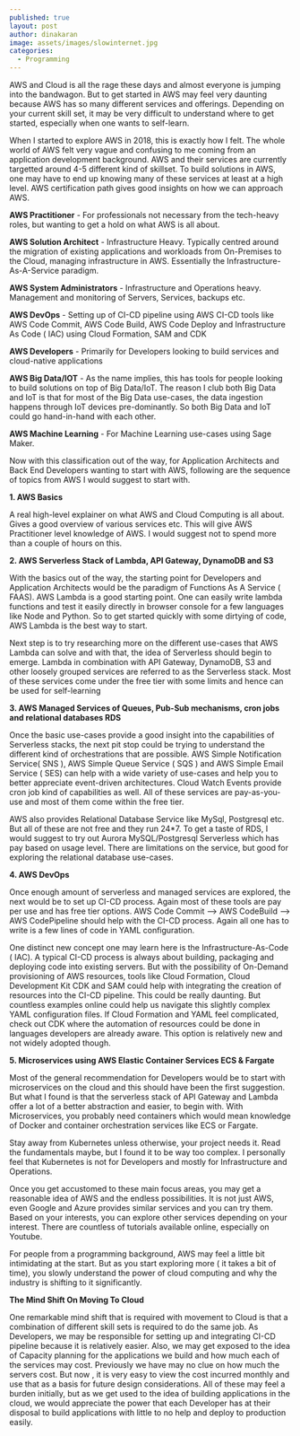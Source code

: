 ```yaml
---
published: true
layout: post
author: dinakaran
image: assets/images/slowinternet.jpg
categories:
  - Programming
---
```


AWS and Cloud is all the rage these days and almost everyone is jumping into the bandwagon. But to get started in AWS may feel very daunting because AWS has so many different services and offerings. Depending on your current skill set, it may be very difficult to understand where to get started, especially when one wants to self-learn. 

When I started to explore AWS in 2018, this is exactly how I felt. The whole world of AWS felt very vague and confusing to me coming from an application development background. AWS and their services are currently targetted around 4-5 different kind of skillset. To build solutions in AWS, one may have to end up knowing many of these services at least at a  high level. AWS certification path gives good insights on how we can approach AWS.
 
**AWS Practitioner** - For professionals not necessary from the tech-heavy roles, but wanting to get a hold on what AWS is all about.  

**AWS Solution Architect** - Infrastructure Heavy. Typically centred around the migration of existing applications and workloads from On-Premises to the Cloud, managing infrastructure in AWS. Essentially the Infrastructure-As-A-Service paradigm. 

**AWS System Administrators** - Infrastructure and Operations heavy. Management and monitoring of Servers, Services, backups etc.

**AWS DevOps** - Setting up of CI-CD pipeline using AWS CI-CD tools like AWS Code Commit, AWS Code Build, AWS Code Deploy and Infrastructure As Code ( IAC) using Cloud Formation, SAM and CDK     

**AWS Developers** - Primarily for Developers looking to build services and cloud-native applications

**AWS Big Data/IOT** - As the name implies, this has tools for people looking to build solutions on top of Big Data/IoT. The reason I club both Big Data and IoT is that for most of the Big Data use-cases, the data ingestion happens through IoT devices pre-dominantly. So both Big Data and IoT could go hand-in-hand with each other.

**AWS Machine Learning** - For Machine Learning use-cases using Sage Maker.

Now with this classification out of the way, for Application Architects and Back End Developers wanting to start with AWS, following are the sequence of topics from AWS I would suggest to start with.

**1. AWS Basics**

A real high-level explainer on what AWS and Cloud Computing is all about. Gives a good overview of various services etc. This will give AWS Practitioner level knowledge of AWS. I would suggest not to spend more than a couple of hours on this.

**2. AWS Serverless Stack of Lambda, API Gateway, DynamoDB and S3**

With the basics out of the way, the starting point for Developers and Application Architects would be the paradigm of Functions As A Service ( FAAS). AWS Lambda is a good starting point. One can easily write lambda functions and test it easily directly in browser console for a few languages like Node and Python. So to get started quickly with some dirtying of code, AWS Lambda is the best way to start.

Next step is to try researching more on the different use-cases that AWS Lambda can solve and with that, the idea of Serverless should begin to emerge. Lambda in combination with API Gateway, DynamoDB, S3 and other loosely grouped services are referred to as the Serverless stack. Most of these services come under the free tier with some limits and hence can be used for self-learning

**3. AWS Managed Services of Queues, Pub-Sub mechanisms, cron jobs and relational databases RDS**

Once the basic use-cases provide a good insight into the capabilities of Serverless stacks, the next pit stop could be trying to understand the different kind of orchestrations that are possible. AWS Simple Notification Service( SNS ), AWS Simple Queue Service ( SQS ) and AWS Simple Email Service ( SES) can help with a wide variety of use-cases and help you to better appreciate event-driven architectures. Cloud Watch Events provide cron job kind of capabilities as well. All of these services are pay-as-you-use and most of them come within the free tier.

AWS also provides Relational Database Service like MySql, Postgresql etc. But all of these are not free and they run 24*7. To get a taste of RDS, I would suggest to try out Aurora MySQL/Postgresql Serverless which has pay based on usage level. There are limitations on the service, but good for exploring the relational database use-cases. 

**4. AWS DevOps**

Once enough amount of serverless and managed services are explored, the next would be to set up CI-CD process. Again most of these tools are pay per use and has free tier options. AWS Code Commit --> AWS CodeBuild --> AWS CodePipeline should help with the CI-CD process. Again all one has to write is a few lines of code in YAML configuration. 

One distinct new concept one may learn here is the Infrastructure-As-Code ( IAC). A typical CI-CD process is always about building, packaging and deploying code into existing servers. But with the possibility of On-Demand provisioning of AWS resources, tools like Cloud Formation, Cloud Development Kit CDK and SAM could help with integrating the creation of resources into the CI-CD pipeline. This could be really daunting. But countless examples online could help us navigate this slightly complex YAML configuration files. If Cloud Formation and YAML feel complicated, check out CDK where the automation of resources could be done in languages developers are already aware. This option is relatively new and not widely adopted though. 

**5. Microservices using AWS Elastic Container Services ECS & Fargate**

Most of the general recommendation for Developers would be to start with microservices on the cloud and this should have been the first suggestion. But what I found is that the serverless stack of API Gateway and Lambda offer a lot of a better abstraction and easier, to begin with. With Microservices, you probably need containers which would mean knowledge of Docker and container orchestration services like ECS or Fargate.

Stay away from Kubernetes unless otherwise, your project needs it. Read the fundamentals maybe, but I found it to be way too complex. I personally feel that Kubernetes is not for Developers and mostly for Infrastructure and Operations. 

Once you get accustomed to these main focus areas, you may get a reasonable idea of AWS and the endless possibilities. It is not just AWS, even Google and Azure provides similar services and you can try them. Based on your interests, you can explore other services depending on your interest. There are countless of tutorials available online, especially on Youtube.

For people from a programming background, AWS may feel a little bit intimidating at the start. But as you start exploring more ( it takes a bit of time), you slowly understand the power of cloud computing and why the industry is shifting to it significantly. 

**The Mind Shift On Moving To Cloud**

One remarkable mind shift that is required with movement to Cloud is that a combination of different skill sets is required to do the same job. As Developers, we may be responsible for setting up and integrating CI-CD pipeline because it is relatively easier. Also, we may get exposed to the idea of Capacity planning for the applications we build and how much each of the services may cost. Previously we have may no clue on how much the servers cost. But now , it is very easy to view the cost incurred monthly and use that as a basis for future design considerations. All of these may feel a burden initially, but as we get used to the idea of building applications in the cloud, we would appreciate the power that each Developer has at their disposal to build applications with little to no help and deploy to production easily.
